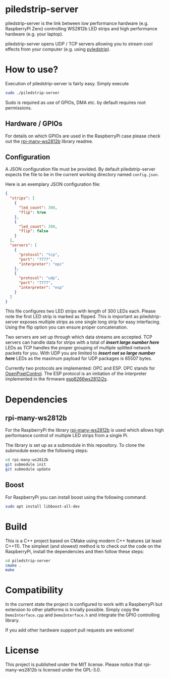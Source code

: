 # piledstrip-server
piledstrip-server is the link between low performance hardware (e.g. RaspberryPi Zero) controlling WS2812b LED strips and high performance hardware (e.g. your laptop).

piledstrip-server opens UDP / TCP servers allowing you to stream cool effects from your computer (e.g. using [pyledstrip](https://github.com/ledstrip/pyledstrip)).

# How to use?
Execution of piledstrip-server is fairly easy. Simply execute
```bash
sudo ./piledstrip-server
```

Sudo is required as use of GPIOs, DMA etc. by default requires root permissions.

## Hardware / GPIOs
For details on which GPIOs are used in the RaspberryPi case please check out the [rpi-many-ws2812b](https://github.com/lukaslihotzki/rpi-many-ws2812b) library readme.

## Configuration
A JSON configuration file must be provided. By default piledstrip-server expects the file to be in the current working directory named `config.json`.

Here is an exemplary JSON configuration file:
```json
{
  "strips": [
    {
      "led_count": 300,
      "flip": true
    },
    {
      "led_count": 300,
      "flip": false
    }
  ],
  "servers": [
    {
      "protocol": "tcp",
      "port": "7777",
      "interpreter": "opc"
    },
    {
      "protocol": "udp",
      "port": "7777",
      "interpreter": "esp"
    }
  ]
}
```

This file configures two LED strips with length of 300 LEDs each. Please note the first LED strip is marked as flipped. This is important as piledstrip-server exposes multiple strips as one single long strip for easy interfacing. Using the flip option you can ensure proper concatenation.

Two servers are set up through which data streams are accepted. TCP servers can handle data for strips with a total of ***insert large number here*** LEDs as TCP handles the proper grouping of multiple splitted network packets for you. With UDP you are limited to ***insert not so large number here*** LEDs as the maximum payload for UDP packages is 65507 bytes.

Currently two protocols are implemented: OPC and ESP. OPC stands for [OpenPixelControl](http://openpixelcontrol.org/). The ESP protocol is an imitation of the interpreter implemented in the firmware [esp8266ws2812i2s](https://github.com/cnlohr/esp8266ws2812i2s).

# Dependencies
## rpi-many-ws2812b
For the RaspberryPi the library [rpi-many-ws2812b](https://github.com/lukaslihotzki/rpi-many-ws2812b) is used which allows high performance control of multiple LED strips from a single Pi.

The library is set up as a submodule in this repository. To clone the submodule execute the following steps:
```bash
cd rpi-many-ws2812b
git submodule init
git submodule update
``` 

## Boost
For RaspberryPi you can install boost using the following command:

```bash
sudo apt install libboost-all-dev
```

# Build
This is a C++ project based on CMake using modern C++ features (at least C++11). The simplest (and slowest) method is to check out the code on the RaspberryPi, install the dependencies and then follow these steps:

```bash
cd piledstrip-server
cmake .
make
```

# Compatibility
In the current state the project is configured to work with a RaspberryPi but extension to other platforms is trivially possible. Simply copy the `DemoInterface.cpp` and `DemoInterface.h` and integrate the GPIO controlling library.

If you add other hardware support pull requests are welcome!

# License
This project is published under the MIT license. Please notice that rpi-many-ws2812b is licensed under the GPL-3.0.
